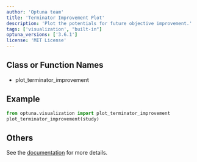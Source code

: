 ```yaml
---
author: 'Optuna team'
title: 'Terminator Improvement Plot'
description: 'Plot the potentials for future objective improvement.'
tags: ['visualization', "built-in"]
optuna_versions: ['3.6.1']
license: 'MIT License'
---
```


## Class or Function Names
- plot_terminator_improvement

## Example
```python
from optuna.visualization import plot_terminator_improvement
plot_terminator_improvement(study)
```

## Others
See the [documentation](https://optuna.readthedocs.io/en/stable/reference/visualization/generated/optuna.visualization.plot_terminator_improvement.html) for more details.
